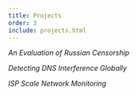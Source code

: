 ```yaml
---
title: Projects
order: 3
include: projects.html
---
```


*An Evaluation of Russian Censorship*

*Detecting DNS Interference Globally*

*ISP Scale Network Monitoring*
